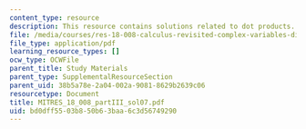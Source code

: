 ```yaml
---
content_type: resource
description: This resource contains solutions related to dot products.
file: /media/courses/res-18-008-calculus-revisited-complex-variables-differential-equations-and-linear-algebra-fall-2011/bd0dff5503b850b63baa6c3d56749290_MITRES_18_008_partIII_sol07.pdf
file_type: application/pdf
learning_resource_types: []
ocw_type: OCWFile
parent_title: Study Materials
parent_type: SupplementalResourceSection
parent_uid: 38b5a78e-2a04-002a-9081-8629b2639c06
resourcetype: Document
title: MITRES_18_008_partIII_sol07.pdf
uid: bd0dff55-03b8-50b6-3baa-6c3d56749290
---
```

